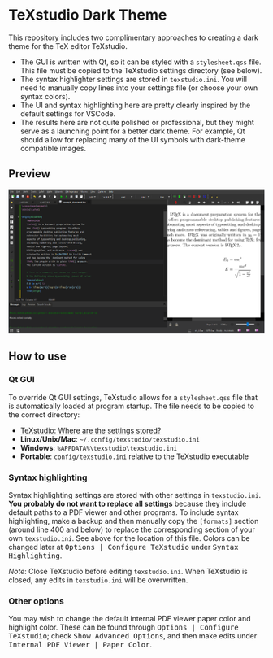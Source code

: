# TeXstudio Dark Theme
This repository includes two complimentary approaches to creating a dark theme for the TeX editor TeXstudio.
* The GUI is written with Qt, so it can be styled with a `stylesheet.qss` file. This file must be copied to the TeXstudio settings directory (see below).
* The syntax highlighter settings are stored in `texstudio.ini`. You will need to manually copy lines into your settings file (or choose your own syntax colors).
* The UI and syntax highlighting here are pretty clearly inspired by the default settings for VSCode.
* The results here are not quite polished or professional, but they might serve as a launching point for a better dark theme. For example, Qt should allow for replacing many of the UI symbols with dark-theme compatible images.

## Preview
<img src="docs/preview.png" />

## How to use
### Qt GUI
To override Qt GUI settings, TeXstudio allows for a `stylesheet.qss` file that is automatically loaded at program startup. The file needs to be copied to the correct directory:
* [TeXstudio: Where are the settings stored?](https://github.com/texstudio-org/texstudio/wiki/Frequently-Asked-Questions#where-are-the-settings-stored)
* **Linux/Unix/Mac**: `~/.config/texstudio/texstudio.ini`
* **Windows**: `%APPDATA%\texstudio\texstudio.ini`
* **Portable**: `config/texstudio.ini` relative to the TeXstudio executable

### Syntax highlighting
Syntax highlighting settings are stored with other settings in `texstudio.ini`. **You probably do not want to replace all settings** because they include default paths to a PDF viewer and other programs. To include syntax highlighting, make a backup and then manually copy the `[formats]` section (around line 400 and below) to replace the corresponding section of your own `texstudio.ini`. See above for the location of this file. Colors can be changed later at <kbd>Options | Configure TeXstudio</kbd> under <kbd>Syntax Highlighting</kbd>.

*Note*: Close TeXstudio before editing `texstudio.ini`. When TeXstudio is closed, any edits in `texstudio.ini` will be overwritten.


### Other options
You may wish to change the default internal PDF viewer paper color and highlight color. These can be found through <kbd>Options | Configure TeXstudio</kbd>; check <kbd>Show Advanced Options</kbd>, and then make edits under <kbd>Internal PDF Viewer | Paper Color</kbd>.